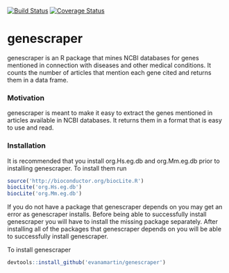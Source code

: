 [![Build Status](https://travis-ci.org/Evatar/genescraper.svg?branch=master)](https://travis-ci.org/Evatar/genescraper) [![Coverage Status](https://img.shields.io/codecov/c/github/Evatar/genescraper/master.svg?precision=1)](https://codecov.io/github/Evatar/genescraper?branch=master)

# genescraper

genescraper is an R package that mines NCBI databases for genes mentioned in connection with diseases and other medical conditions. It counts the number of articles that mention each gene cited and returns them in a data frame. 

### Motivation

genescraper is meant to make it easy to extract the genes mentioned in articles available in NCBI databases. It returns them in a format that is easy to use and read.

### Installation

It is recommended that you install org.Hs.eg.db and org.Mm.eg.db prior to installing genescraper.
To install them run
```r
source('http://bioconductor.org/biocLite.R')
biocLite('org.Hs.eg.db')
biocLite('org.Mm.eg.db')
```

If you do not have a package that genescraper depends on you may get an error as genescraper installs. Before being able to successfully install genescraper you will have to install the missing package separately. After installing all of the packages that genescraper depends on you will be able to successfully install genescraper.

To install genescraper
```r
devtools::install_github('evanamartin/genescraper')
```
